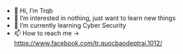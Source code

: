 - 👋 Hi, I’m Trqb
- 👀 I’m interested in nothing, just want to learn new things
- 🌱 I’m currently learning Cyber Security
- 📫 How to reach me -> https://www.facebook.com/tr.quocbaodeptrai.1012/

<!---
Baodeptraii/Baodeptraii is a ✨ special ✨ repository because its `README.md` (this file) appears on your GitHub profile.
You can click the Preview link to take a look at your changes.
--->

